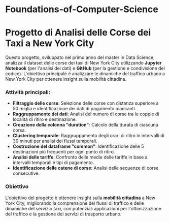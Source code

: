 # Foundations-of-Computer-Science
# Progetto di Analisi delle Corse dei Taxi a New York City

Questo progetto, sviluppato nel primo anno del master in Data Science, analizza il dataset delle corse dei taxi di New York City utilizzando **Jupyter Notebook** (per l'analisi dei dati) e **GitHub** (per la gestione e condivisione del codice). L'obiettivo principale è analizzare le dinamiche del traffico urbano a New York City per ottenere insight sulla mobilità cittadina.

### Attività principali:

- **Filtraggio delle corse**: Selezione delle corse con distanza superiore a 50 miglia e identificazione dei dati di pagamento mancanti.
- **Raggruppamento dei dati**: Analisi del numero di corse tra le coppie di località di ritiro e destinazione.
- **Creazione della colonna "duration"**: Calcolo della durata di ciascuna corsa.
- **Clustering temporale**: Raggruppamento degli orari di ritiro in intervalli di 30 minuti per analisi dei flussi temporali.
- **Costruzione del dataframe "common"**: Identificazione delle 5 destinazioni più frequenti per ogni punto di ritiro.
- **Analisi delle tariffe**: Confronto delle medie delle tariffe in base a intervalli temporali e tipi di pagamento.
- **Identificazione delle catene di corse**: Analisi delle sequenze di corse consecutive.

### Obiettivo

L'obiettivo del progetto è ottenere insight sulla **mobilità cittadina** a New York City, migliorando la comprensione dei flussi di traffico e delle dinamiche del servizio taxi, con potenziali applicazioni per l'ottimizzazione del traffico e la gestione dei servizi di trasporto urbano.
